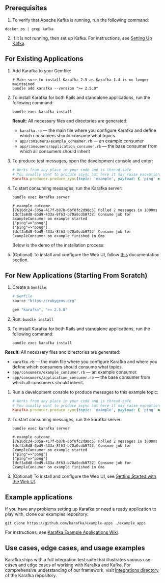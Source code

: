 ## Prerequisites

1. To verify that Apache Kafka is running, run the following command:

```shell
docker ps | grep kafka
```

2. If it is not running, then set up Kafka. For instructions, see [Setting Up Kafka](Kafka-Setting-Up).

## For Existing Applications

1. Add Karafka to your Gemfile:

    ```shell
    # Make sure to install Karafka 2.5 as Karafka 1.4 is no longer maintained
    bundle add karafka --version ">= 2.5.0"
    ```

1. To install Karafka for both Rails and standalone applications, run the following command:

    ```shell
    bundle exec karafka install
    ```

    **Result**: All necessary files and directories are generated:

   - `karafka.rb` — the main file where you configure Karafka and define which consumers should consume what topics
   - `app/consumers/example_consumer.rb` — an example consumer
   - `app/consumers/application_consumer.rb` — the base consumer from which all consumers should inherit

1. To produce test messages, open the development console and enter:

    ```ruby
    # Works from any place in your code and is thread-safe
    # You usually want to produce async but here it may raise exception if Kafka is not available, etc
    Karafka.producer.produce_sync(topic: 'example', payload: { 'ping' => 'pong' }.to_json)
    ```

1. To start consuming messages, run the Karafka server:

    ```shell
    bundle exec karafka server

    # example outcome
    [7616dc24-505a-417f-b87b-6bf8fc2d98c5] Polled 2 messages in 1000ms
    [dcf3a8d8-0bd9-433a-8f63-b70a0cdb0732] Consume job for ExampleConsumer on example started
    {"ping"=>"pong"}
    {"ping"=>"pong"}
    [dcf3a8d8-0bd9-433a-8f63-b70a0cdb0732] Consume job for ExampleConsumer on example finished in 0ms
    ```

    Below is the demo of the installation process:

    <div class="asciinema" data-cols="100" data-rows="14" data-cast="getting-started">
      <span style="display: none;">
        Note: Asciinema videos are not visible when viewing this wiki on GitHub. Please use our
        <a href="https://karafka.io/docs">online</a>
        documentation instead.
      </span>
    </div>

1. (Optional) To install and configure the Web UI, follow [this](Web-UI-Getting-Started) documentation section.

## For New Applications (Starting From Scratch)

1. Create a `Gemfile`:

    ```ruby
    # Gemfile
    source "https://rubygems.org"

    gem "karafka", ">= 2.5.0"
    ```

1. Run: `bundle install`

1. To install Karafka for both Rails and standalone applications, run the following command:

    ```shell
    bundle exec karafka install
    ```

  **Result**: All necessary files and directories are generated:

  - `karafka.rb` — the main file where you configure Karafka and where you define which consumers should consume what topics.
  - `app/consumers/example_consumer.rb` — an example consumer.
  - `app/consumers/application_consumer.rb` — the base consumer from which all consumers should inherit.

1. Run a development console to produce messages to this example topic:

    ```ruby
    # Works from any place in your code and is thread-safe
    # You usually want to produce async but here it may raise exception if Kafka is not available, etc
    Karafka.producer.produce_sync(topic: 'example', payload: { 'ping' => 'pong' }.to_json)
    ```

1. To start consuming messages, run the karafka server:

    ```shell
    bundle exec karafka server

    # example outcome
    [7616dc24-505a-417f-b87b-6bf8fc2d98c5] Polled 2 messages in 1000ms
    [dcf3a8d8-0bd9-433a-8f63-b70a0cdb0732] Consume job for ExampleConsumer on example started
    {"ping"=>"pong"}
    {"ping"=>"pong"}
    [dcf3a8d8-0bd9-433a-8f63-b70a0cdb0732] Consume job for ExampleConsumer on example finished in 0ms
    ```
1. (Optional) To install and configure the Web UI, see [Getting Started with the Web UI](Web-UI-Getting-Started).

## Example applications

If you have any problems setting up Karafka or need a ready application to play with, clone our examples repository:

```shell
git clone https://github.com/karafka/example-apps ./example_apps
```

For instructions, see [Karafka Example Applications Wiki](https://github.com/karafka/example-apps/blob/master/README.md).

## Use cases, edge cases, and usage examples

Karafka ships with a full integration test suite that illustrates various use cases and edge cases of working with Karafka and Kafka. For comprehensive understanding of our framework, visit [Integrations directory](https://github.com/karafka/karafka/tree/master/spec/integrations) of the Karafka repository.
